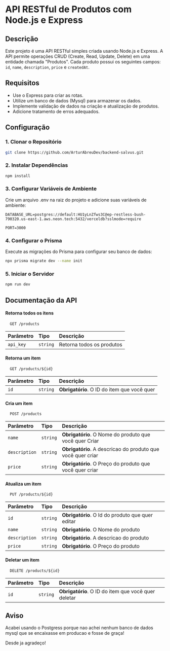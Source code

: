 # API RESTful de Produtos com Node.js e Express

## Descrição

Este projeto é uma API RESTful simples criada usando Node.js e Express. A API permite operações CRUD (Create, Read, Update, Delete) em uma entidade chamada "Produtos". Cada produto possui os seguintes campos: `id`, `name`, `description`, `price` e `createdAt`.

## Requisitos

- Use o Express para criar as rotas.
- Utilize um banco de dados (Mysql) para armazenar os dados.
- Implemente validação de dados na criação e atualização de produtos.
- Adicione tratamento de erros adequados.

## Configuração

### 1. Clonar o Repositório
```bash
git clone https://github.com/ArturAbreuDev/backend-salvus.git
```
### 2. Instalar Dependências
```bash
npm install
```
### 3. Configurar Variáveis de Ambiente
Crie um arquivo .env na raiz do projeto e adicione suas variáveis de ambiente:

`DATABASE_URL=postgres://default:HU1yLnZfws3C@ep-restless-bush-790320.us-east-1.aws.neon.tech:5432/verceldb?sslmode=require`

`PORT=3000`

### 4. Configurar o Prisma

Execute as migrações do Prisma para configurar seu banco de dados:
```bash
npx prisma migrate dev --name init
```
### 5. Iniciar o Servidor
```bash
npm run dev
```
## Documentação da API

#### Retorna todos os itens

```http
  GET /products
```

| Parâmetro   | Tipo       | Descrição                           |
| :---------- | :--------- | :---------------------------------- |
| `api_key` | `string` | Retorna todos os produtos |

#### Retorna um item

```http
  GET /products/${id}
```

| Parâmetro   | Tipo       | Descrição                                   |
| :---------- | :--------- | :------------------------------------------ |
| `id`      | `string` | **Obrigatório**. O ID do item que você quer |

#### Cria um item

```http
  POST /products
```

| Parâmetro   | Tipo       | Descrição                                   |
| :---------- | :--------- | :------------------------------------------ |
| `name`      | `string` | **Obrigatório**. O Nome do produto que você quer Criar |
| `description`      | `string` | **Obrigatório**. A descricao do produto que você quer criar |
| `price`      | `string` | **Obrigatório**. O Preço do produto que você quer criar |

#### Atualiza um item

```http
  PUT /products/${id}
```

| Parâmetro   | Tipo       | Descrição                                   |
| :---------- | :--------- | :------------------------------------------ |
| `id`      | `string` | **Obrigatório**. O Id do produto que quer editar |
| `name`      | `string` | **Obrigatório**. O Nome do produto |
| `description`      | `string` | **Obrigatório**. A descricao do produto |
| `price`      | `string` | **Obrigatório**. O Preço do produto  |

#### Deletar um item

```http
  DELETE /products/${id}
```

| Parâmetro   | Tipo       | Descrição                                   |
| :---------- | :--------- | :------------------------------------------ |
| `id`      | `string` | **Obrigatório**. O ID do item que você quer deletar |


## Aviso

Acabei usando o Postgress porque nao achei nenhum banco de dados mysql que se encaixasse em producao e fosse de graça!

Desde ja agradeço!
